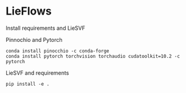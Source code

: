 # LieFlows

Install requirements and LieSVF

Pinnochio and Pytorch

```
conda install pinocchio -c conda-forge
conda install pytorch torchvision torchaudio cudatoolkit=10.2 -c pytorch
```

LieSVF and requirements

```
pip install -e .
```